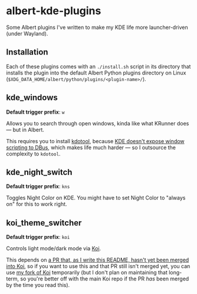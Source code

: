 # albert-kde-plugins
Some Albert plugins I've written to make my KDE life more launcher-driven (under Wayland).

## Installation

Each of these plugins comes with an `./install.sh` script in its directory that
installs the plugin into the default Albert Python plugins directory on Linux 
(`$XDG_DATA_HOME/albert/python/plugins/<plugin-name>/`).

## kde_windows

**Default trigger prefix**: `w `

Allows you to search through open windows, kinda like what KRunner does — but in Albert.

This requires you to install [kdotool](https://github.com/jinliu/kdotool),
because [KDE doesn't expose window scripting to DBus](https://invent.kde.org/plasma/kwin/-/issues/243),
which makes life much harder — so I outsource the complexity to `kdotool`.

## kde_night_switch

**Default trigger prefix**: `kns`

Toggles Night Color on KDE. You might have to set Night Color to "always on" for
this to work right.

## koi_theme_switcher

**Default trigger prefix**: `koi `

Controls light mode/dark mode via [Koi](https://github.com/baduhai/Koi).

This depends on [a PR that, as I write this README, hasn't yet been merged into Koi](https://github.com/baduhai/Koi/pull/106),
so if you want to use this and that PR still isn't merged yet, you can use 
[my fork of Koi](https://github.com/spencerwi/Koi/tree/master) temporarily 
(but I don't plan on maintaining that long-term, so you're better off with the 
main Koi repo if the PR *has* been merged by the time you read this).

